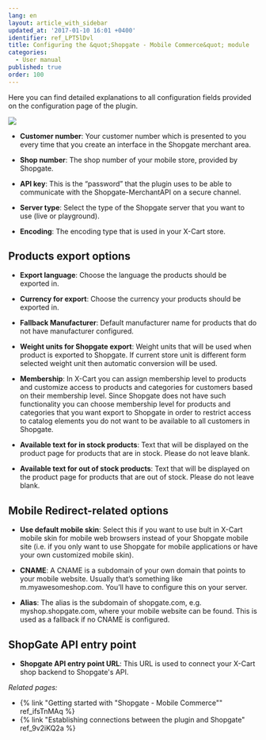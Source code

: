 ```yaml
---
lang: en
layout: article_with_sidebar
updated_at: '2017-01-10 16:01 +0400'
identifier: ref_LPT5lDvl
title: Configuring the &quot;Shopgate - Mobile Commerce&quot; module
categories:
  - User manual
published: true
order: 100
---
```



Here you can find detailed explanations to all configuration fields provided on the configuration page of the plugin. 

![]({{site.baseurl}}/attachments/7505737/7602830.png)

*   **Customer number**: Your customer number which is presented to you every time that you create an interface in the Shopgate merchant area.

*   **Shop number**: The shop number of your mobile store, provided by Shopgate.

*   **API key**: This is the “password” that the plugin uses to be able to communicate with the Shopgate-MerchantAPI on a secure channel.

*   **Server type**: Select the type of the Shopgate server that you want to use (live or playground).

*   **Encoding**: The encoding type that is used in your X-Cart store. 

## Products export options

*   **Export language**: Choose the language the products should be exported in.

*   **Currency for export**: Choose the currency your products should be exported in.

*   **Fallback Manufacturer**: Default manufacturer name for products that do not have manufacturer configured.

*   **Weight units for Shopgate export**: Weight units that will be used when product is exported to Shopgate. If current store unit is different form selected weight unit then automatic conversion will be used.

*   **Membership**: In X-Cart you can assign membership level to products and customize access to products and categories for customers based on their membership level. Since Shopgate does not have such functionality you can choose membership level for products and categories that you want export to Shopgate in order to restrict access to catalog elements you do not want to be available to all customers in Shopgate.

*   **Available text for in stock products**: Text that will be displayed on the product page for products that are in stock. Please do not leave blank.

*   **Available text for out of stock products**: Text that will be displayed on the product page for products that are out of stock. Please do not leave blank.

## Mobile Redirect-related options

*   **Use default mobile skin**: Select this if you want to use bult in X-Cart mobile skin for mobile web browsers instead of your Shopgate mobile site (i.e. if you only want to use Shopgate for mobile applications or have your own customized mobile skin).

*   **CNAME**: A CNAME is a subdomain of your own domain that points to your mobile website. Usually that’s something like m.myawesomeshop.com. You’ll have to configure this on your server.

*   **Alias**: The alias is the subdomain of shopgate.com, e.g. myshop.shopgate.com, where your mobile website can be found. This is used as a fallback if no CNAME is configured.

## ShopGate API entry point

*   **Shopgate API entry point URL**: This URL is used to connect your X-Cart shop backend to Shopgate's API.

_Related pages:_

*   {% link "Getting started with "Shopgate - Mobile Commerce"" ref_ifsTnMAq %}
*   {% link "Establishing connections between the plugin and Shopgate" ref_9v2iKQ2a %}

